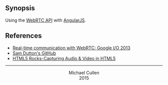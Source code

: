 ## Synopsis

Using the [WebRTC API](https://developer.mozilla.org/en-US/docs/Web/Guide/API/WebRTC) with [AngularJS](https://angularjs.org/).



## References

- [Real-time communication with WebRTC: Google I/O 2013](https://www.youtube.com/watch?v=p2HzZkd2A40)
- [Sam Dutton's GitHub](https://github.com/samdutton)
- [HTML5 Rocks-Capturing Audio & Video in HTML5](http://www.html5rocks.com/en/tutorials/getusermedia/intro/)


<hr/>


<div align="center">
    Michael Cullen<br>
    2015
</div>
